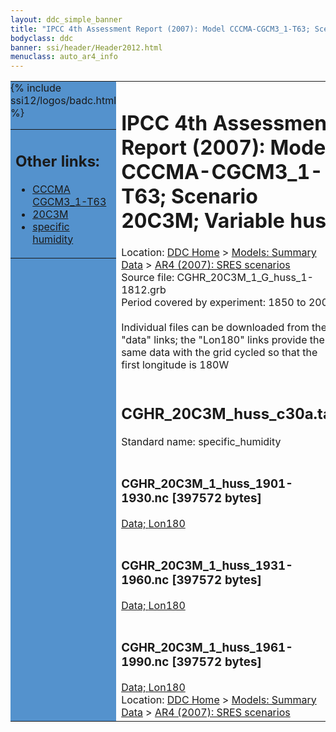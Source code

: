 ```yaml
---
layout: ddc_simple_banner
title: "IPCC 4th Assessment Report (2007): Model CCCMA-CGCM3_1-T63; Scenario 20C3M; Variable huss"
bodyclass: ddc
banner: ssi/header/Header2012.html
menuclass: auto_ar4_info
---
```



<table width="100%" border="0" cellspacing="0" cellpadding="0" style="border-collapse: collapse;">
<tr style="margin:0;padding:0;border:0;">
<td style="margin:0;padding:0;border:0;height:1pt;width:150pt;background:#5492CD;" valign="top" >

<div id="lh-col2" class="auto_ar4_info">
<table class="menumain" bgcolor="#5492CD" cellspacing="0" width="100%" border="0">
<tr><td>
<h2> Other links:</h2>
<ul>
<li><a href="/auto/ar4/model-CCCMA-CGCM3_1-T63.html">CCCMA<br/>CGCM3_1-T63</a></li>
<li><a href="/auto/ar4/scenario-20C3M.html">20C3M</a></li>
<li><a href="/auto/ar4/var-specific_humidity.html">specific humidity</a></li>
</ul>
</td></tr>
{% include ssi12/logos/badc.html %}
</table>
</div>
</td>
<td><h1>IPCC 4th Assessment Report (2007): Model CCCMA-CGCM3_1-T63; Scenario 20C3M; Variable huss</h1>

<!-- Breadcrumb1 -->
<div id="breadcrumb1" align="left">
Location: <a href="/index.html">DDC Home</a> > <a href="/sim/gcm_clim/">Models: Summary Data</a>
> <a href="/sim/gcm_clim/SRES_AR4/index.html">AR4 (2007): SRES scenarios</a>
</div>
<!-- End of Breadcrumb1 -->Source file: CGHR_20C3M_1_G_huss_1-1812.grb
<br/>
Period covered by experiment: 1850 to 2000<br/>
<br/>Individual files can be downloaded from the "data" links; the "Lon180" links provide the same data
         with the grid cycled so that the first longitude is 180W<br/>
<br/><h2>CGHR_20C3M_huss_c30a.tar</h2>
Standard name: specific_humidity<br>
<br/><h3>CGHR_20C3M_1_huss_1901-1930.nc [397572 bytes]</h3>
<a href="/cgi-bin/downl/ar4_nc/huss/CGHR_20C3M_1_huss_1901-1930.nc">Data; </a><a href="/cgi-bin/downl/ar4_nc/huss/CGHR_20C3M_1_huss_1901-1930.cyto180.nc"> Lon180</a><br/>
<br/><h3>CGHR_20C3M_1_huss_1931-1960.nc [397572 bytes]</h3>
<a href="/cgi-bin/downl/ar4_nc/huss/CGHR_20C3M_1_huss_1931-1960.nc">Data; </a><a href="/cgi-bin/downl/ar4_nc/huss/CGHR_20C3M_1_huss_1931-1960.cyto180.nc"> Lon180</a><br/>
<br/><h3>CGHR_20C3M_1_huss_1961-1990.nc [397572 bytes]</h3>
<a href="/cgi-bin/downl/ar4_nc/huss/CGHR_20C3M_1_huss_1961-1990.nc">Data; </a><a href="/cgi-bin/downl/ar4_nc/huss/CGHR_20C3M_1_huss_1961-1990.cyto180.nc"> Lon180</a><br/>
<!-- Breadcrumb2 -->
<div id="breadcrumb2" align="left">
Location: <a href="/index.html">DDC Home</a> > <a href="/sim/gcm_clim/">Models: Summary Data</a>
> <a href="/sim/gcm_clim/SRES_AR4/index.html">AR4 (2007): SRES scenarios</a>
</div>
<!-- End of Breadcrumb2 --></td></tr></table>

